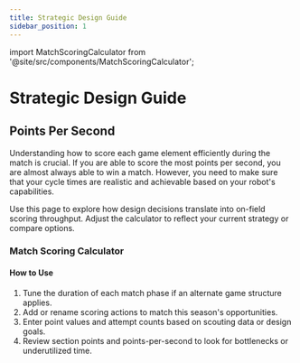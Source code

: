 ```yaml
---
title: Strategic Design Guide
sidebar_position: 1
---
```


import MatchScoringCalculator from '@site/src/components/MatchScoringCalculator';

# Strategic Design Guide

## Points Per Second

Understanding how to score each game element efficiently during the match is crucial. If you are able to score the most points per second, you are almost always able to win a match. However, you need to make sure that your cycle times are realistic and achievable based on your robot's capabilities.

Use this page to explore how design decisions translate into on-field scoring throughput. Adjust the calculator to reflect your current strategy or compare options.

### Match Scoring Calculator

#### How to Use

1. Tune the duration of each match phase if an alternate game structure applies.
2. Add or rename scoring actions to match this season's opportunities.
3. Enter point values and attempt counts based on scouting data or design goals.
4. Review section points and points-per-second to look for bottlenecks or underutilized time.

<MatchScoringCalculator />
